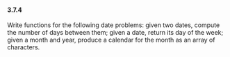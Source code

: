 #### 3.7.4

Write functions for the following date problems: given two dates, compute the number of days between them; given a date, return its day of the week; given a month and year, produce a calendar for the month as an array of characters.
